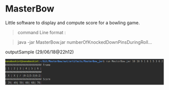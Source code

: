 # MasterBow

Little software to display and compute score for a bowling game.

> command Line format : 

> java -jar MasterBow.jar numberOfKnockedDownPinsDuringRoll...  


outputSample (29/06/18@22h12)

  ![alt text](https://github.com/Jannou/MasterBow/blob/master/res/Capture%20d%E2%80%99%C3%A9cran%20de%202018-06-29%2022-11-43.png)
